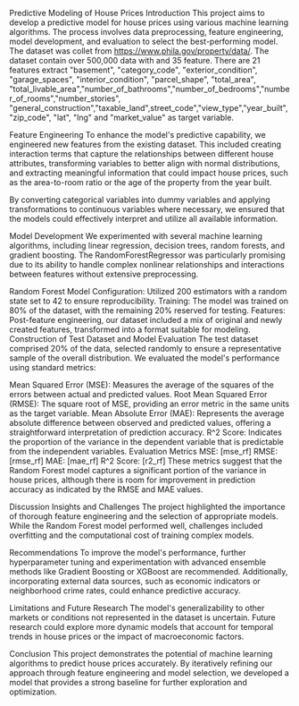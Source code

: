 Predictive Modeling of House Prices
Introduction
This project aims to develop a predictive model for house prices using various machine learning algorithms. The process involves data preprocessing, feature engineering, model development, and evaluation to select the best-performing model.
The dataset was collet from https://www.phila.gov/property/data/. The dataset contain over 500,000 data with and 35 feature. There are 21 features extract "basement", "category_code", "exterior_condition", "garage_spaces", "interior_condition", "parcel_shape", "total_area", "total_livable_area","number_of_bathrooms","number_of_bedrooms","number_of_rooms","number_stories", "general_construction","taxable_land",street_code","view_type","year_built", "zip_code", "lat", "lng" and "market_value" as  target variable.



Feature Engineering
To enhance the model's predictive capability, we engineered new features from the existing dataset. This included creating interaction terms that capture the relationships between different house attributes, transforming variables to better align with normal distributions, and extracting meaningful information that could impact house prices, such as the area-to-room ratio or the age of the property from the year built.

By converting categorical variables into dummy variables and applying transformations to continuous variables where necessary, we ensured that the models could effectively interpret and utilize all available information.

Model Development
We experimented with several machine learning algorithms, including linear regression, decision trees, random forests, and gradient boosting. The RandomForestRegressor was particularly promising due to its ability to handle complex nonlinear relationships and interactions between features without extensive preprocessing.

Random Forest Model
Configuration: Utilized 200 estimators with a random state set to 42 to ensure reproducibility.
Training: The model was trained on 80% of the dataset, with the remaining 20% reserved for testing.
Features: Post-feature engineering, our dataset included a mix of original and newly created features, transformed into a format suitable for modeling.
Construction of Test Dataset and Model Evaluation
The test dataset comprised 20% of the data, selected randomly to ensure a representative sample of the overall distribution. We evaluated the model's performance using standard metrics:

Mean Squared Error (MSE): Measures the average of the squares of the errors between actual and predicted values.
Root Mean Squared Error (RMSE): The square root of MSE, providing an error metric in the same units as the target variable.
Mean Absolute Error (MAE): Represents the average absolute difference between observed and predicted values, offering a straightforward interpretation of prediction accuracy.
R^2 Score: Indicates the proportion of the variance in the dependent variable that is predictable from the independent variables.
Evaluation Metrics
MSE: [mse_rf]
RMSE: [rmse_rf]
MAE: [mae_rf]
R^2 Score: [r2_rf]
These metrics suggest that the Random Forest model captures a significant portion of the variance in house prices, although there is room for improvement in prediction accuracy as indicated by the RMSE and MAE values.

Discussion
Insights and Challenges
The project highlighted the importance of thorough feature engineering and the selection of appropriate models. While the Random Forest model performed well, challenges included overfitting and the computational cost of training complex models.

Recommendations
To improve the model's performance, further hyperparameter tuning and experimentation with advanced ensemble methods like Gradient Boosting or XGBoost are recommended. Additionally, incorporating external data sources, such as economic indicators or neighborhood crime rates, could enhance predictive accuracy.

Limitations and Future Research
The model's generalizability to other markets or conditions not represented in the dataset is uncertain. Future research could explore more dynamic models that account for temporal trends in house prices or the impact of macroeconomic factors.

Conclusion
This project demonstrates the potential of machine learning algorithms to predict house prices accurately. By iteratively refining our approach through feature engineering and model selection, we developed a model that provides a strong baseline for further exploration and optimization.
